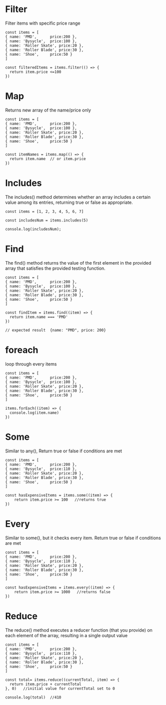 # Filter

Filter items with specific price range

```
const items = [
{ name: 'PMD',		price:200 },
{ name: 'Bysycle',	price:100 },
{ name: 'Roller Skate',	price:20 },
{ name: 'Roller Blade',	price:30 },
{ name: 'Shoe',		price:50 }
]

const filteredItems = items.filter(() => {
  return item.price <=100
})
```

# Map

Returns new array of the name/price only

```
const items = [
{ name: 'PMD',		price:200 },
{ name: 'Bysycle',	price:100 },
{ name: 'Roller Skate',	price:20 },
{ name: 'Roller Blade',	price:30 },
{ name: 'Shoe',		price:50 }
]

const itemNames = items.map(() => {
  return item.name  // or item.price
})
```

# Includes

The includes() method determines whether an array includes a certain value among its entries, returning true or false as appropriate.

```
const items = [1, 2, 3, 4, 5, 6, 7]

const includesNum = items.includes(5)

console.log(includesNum);
```

# Find

The find() method returns the value of the first element in the provided array that satisfies the provided testing function.

```
const items = [
{ name: 'PMD',		price:200 },
{ name: 'Bysycle',	price:100 },
{ name: 'Roller Skate',	price:20 },
{ name: 'Roller Blade',	price:30 },
{ name: 'Shoe',		price:50 }
]

const findItem = items.find((item) => {
  return item.name === 'PMD'
})

// expected result  {name: "PMD", price: 200}
```

# foreach

loop through every items

```
const items = [
{ name: 'PMD',		price:200 },
{ name: 'Bysycle',	price:100 },
{ name: 'Roller Skate',	price:20 },
{ name: 'Roller Blade',	price:30 },
{ name: 'Shoe',		price:50 }
]

items.forEach((item) => {
  console.log(item.name)
})
```

# Some

Similar to any(), Return true or false if conditions are met

```
const items = [
{ name: 'PMD',		price:200 },
{ name: 'Bysycle',	price:110 },
{ name: 'Roller Skate',	price:20 },
{ name: 'Roller Blade',	price:30 },
{ name: 'Shoe',		price:50 }
]

const hasExpensiveItems = items.some((item) => {
    return item.price >= 100   //returns true
})
```

# Every

Similar to some(), but it checks every item. Return true or false if conditions are met
```
const items = [
{ name: 'PMD',		price:200 },
{ name: 'Bysycle',	price:110 },
{ name: 'Roller Skate',	price:20 },
{ name: 'Roller Blade',	price:30 },
{ name: 'Shoe',		price:50 }
]

const hasExpensiveItems = items.every((item) => {
    return item.price >= 1000   //returns false
})
```
# Reduce

The reduce() method executes a reducer function (that you provide) on each element of the array, resulting in a single output value

```
const items = [
{ name: 'PMD',		price:200 },
{ name: 'Bysycle',	price:110 },
{ name: 'Roller Skate',	price:20 },
{ name: 'Roller Blade',	price:30 },
{ name: 'Shoe',		price:50 }
]

const total= items.reduce((currentTotal, item) => {
  return item.price + currentTotal
}, 0)   //initial value for currentTotal set to 0

console.log(total)  //410
```



